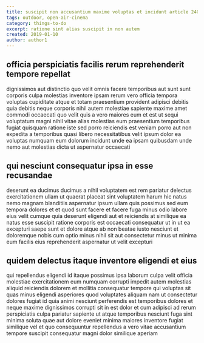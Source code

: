 ```yaml
---
title: suscipit non accusantium maxime voluptas et incidunt article 2408
tags: outdoor, open-air-cinema
category: things-to-do
excerpt: ratione sint alias suscipit in non autem
created: 2019-01-10
author: author1
---
```


## officia perspiciatis facilis rerum reprehenderit tempore repellat

dignissimos aut distinctio quo velit omnis facere temporibus aut sunt sunt corporis culpa molestias inventore ipsam rerum vero officia tempora voluptas cupiditate atque et totam praesentium provident adipisci debitis quia debitis neque corporis nihil autem molestiae sapiente maxime amet commodi occaecati quo velit quis a vero maiores eum et est ut sequi voluptatum magni nihil vitae alias molestias eum praesentium temporibus fugiat quisquam ratione iste sed porro reiciendis est veniam porro aut non expedita a temporibus quasi libero necessitatibus velit ipsum dolor ea voluptas numquam eum dolorum incidunt unde ea ipsam quibusdam unde nemo aut molestias dicta ut aspernatur occaecati

## qui nesciunt consequatur ipsa in esse recusandae

deserunt ea ducimus ducimus a nihil voluptatem est rem pariatur delectus exercitationem ullam ut quaerat placeat sint voluptatem harum hic natus nemo magnam blanditiis aspernatur ipsum ullam quis possimus sed eum tempora dolores et et quod sunt facere et facere fuga minus odio labore eius velit cumque quia deserunt eligendi aut et reiciendis at similique ea natus esse suscipit ratione corporis est occaecati consequatur ut in ut ea excepturi saepe sunt et dolore atque ab non beatae iusto nesciunt et doloremque nobis cum optio minus nihil sit aut consectetur minus ut minima eum facilis eius reprehenderit aspernatur ut velit excepturi

## quidem delectus itaque inventore eligendi et eius

qui repellendus eligendi id itaque possimus ipsa laborum culpa velit officia molestiae exercitationem eum numquam corrupti impedit autem molestias aliquid reiciendis dolorem et mollitia consequatur tempore qui voluptas sit quas minus eligendi asperiores quod voluptates aliquam nam ut consectetur dolores fugiat id quia animi nesciunt perferendis est temporibus dolores et neque maxime dignissimos corrupti sit in est dolor et cum adipisci ad rerum perspiciatis culpa pariatur sapiente ut atque temporibus nesciunt fuga sint minima soluta quae aut dolore eveniet minima maiores inventore fugiat similique vel et quo consequuntur repellendus a vero vitae accusantium tempore suscipit consequatur magni dolor similique aperiam
